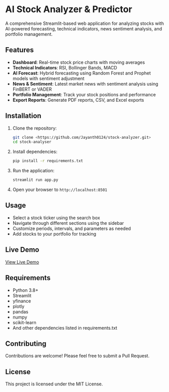 # AI Stock Analyzer & Predictor

A comprehensive Streamlit-based web application for analyzing stocks with AI-powered forecasting, technical indicators, news sentiment analysis, and portfolio management.

## Features

- **Dashboard**: Real-time stock price charts with moving averages
- **Technical Indicators**: RSI, Bollinger Bands, MACD
- **AI Forecast**: Hybrid forecasting using Random Forest and Prophet models with sentiment adjustment
- **News & Sentiment**: Latest market news with sentiment analysis using FinBERT or VADER
- **Portfolio Management**: Track your stock positions and performance
- **Export Reports**: Generate PDF reports, CSV, and Excel exports

## Installation

1. Clone the repository:
   ```bash
   git clone <https://github.com/Jayanth0124/stock-analyzer.git>
   cd stock-analyser
   ```

2. Install dependencies:
   ```bash
   pip install -r requirements.txt
   ```

3. Run the application:
   ```bash
   streamlit run app.py
   ```

4. Open your browser to `http://localhost:8501`

## Usage

- Select a stock ticker using the search box
- Navigate through different sections using the sidebar
- Customize periods, intervals, and parameters as needed
- Add stocks to your portfolio for tracking

## Live Demo

[View Live Demo](https://nexttrade.streamlit.app/)

## Requirements

- Python 3.8+
- Streamlit
- yfinance
- plotly
- pandas
- numpy
- scikit-learn
- And other dependencies listed in requirements.txt

## Contributing

Contributions are welcome! Please feel free to submit a Pull Request.

## License

This project is licensed under the MIT License.
